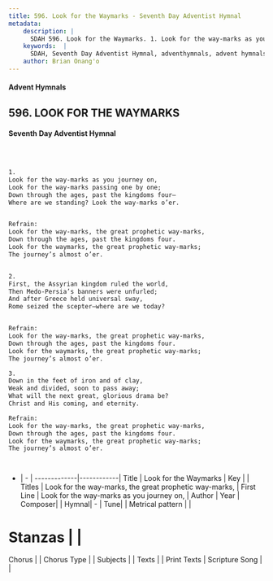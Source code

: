 ```yaml
---
title: 596. Look for the Waymarks - Seventh Day Adventist Hymnal
metadata:
    description: |
      SDAH 596. Look for the Waymarks. 1. Look for the way-marks as you journey on, Look for the way-marks passing one by one; Down through the ages, past the kingdoms four— Where are we standing? Look the way-marks o’er. 
    keywords:  |
      SDAH, Seventh Day Adventist Hymnal, adventhymnals, advent hymnals, Look for the Waymarks, Look for the way-marks as you journey on, ,Look for the way-marks, the great prophetic way-marks,
    author: Brian Onang'o
---
```


#### Advent Hymnals
## 596. LOOK FOR THE WAYMARKS
#### Seventh Day Adventist Hymnal

```txt



1.
Look for the way-marks as you journey on,
Look for the way-marks passing one by one;
Down through the ages, past the kingdoms four—
Where are we standing? Look the way-marks o’er.


Refrain:
Look for the way-marks, the great prophetic way-marks,
Down through the ages, past the kingdoms four.
Look for the waymarks, the great prophetic way-marks;
The journey’s almost o’er.


2.
First, the Assyrian kingdom ruled the world,
Then Medo-Persia’s banners were unfurled;
And after Greece held universal sway,
Rome seized the scepter—where are we today?


Refrain:
Look for the way-marks, the great prophetic way-marks,
Down through the ages, past the kingdoms four.
Look for the waymarks, the great prophetic way-marks;
The journey’s almost o’er.

3.
Down in the feet of iron and of clay,
Weak and divided, soon to pass away;
What will the next great, glorious drama be?
Christ and His coming, and eternity.

Refrain:
Look for the way-marks, the great prophetic way-marks,
Down through the ages, past the kingdoms four.
Look for the waymarks, the great prophetic way-marks;
The journey’s almost o’er.




```

- |   -  |
-------------|------------|
Title | Look for the Waymarks |
Key |  |
Titles | Look for the way-marks, the great prophetic way-marks, |
First Line | Look for the way-marks as you journey on, |
Author | 
Year | 
Composer|  |
Hymnal|  - |
Tune|  |
Metrical pattern | |
# Stanzas |  |
Chorus |  |
Chorus Type |  |
Subjects |  |
Texts |  |
Print Texts | 
Scripture Song |  |
  
